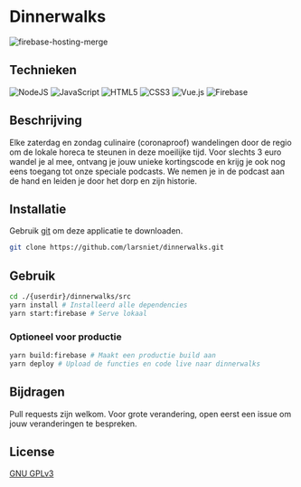 # Dinnerwalks

![firebase-hosting-merge](https://github.com/larsniet/dinnerwalks/actions/workflows/firebase-hosting-merge.yml/badge.svg) 

## Technieken
<img alt="NodeJS" src="https://img.shields.io/badge/node.js%20-%2343853D.svg?&style=for-the-badge&logo=node.js&logoColor=white"/> <img alt="JavaScript" src="https://img.shields.io/badge/javascript%20-%23323330.svg?&style=for-the-badge&logo=javascript&logoColor=%23F7DF1E"/> <img alt="HTML5" src="https://img.shields.io/badge/html5%20-%23E34F26.svg?&style=for-the-badge&logo=html5&logoColor=white"/> <img alt="CSS3" src="https://img.shields.io/badge/css3%20-%231572B6.svg?&style=for-the-badge&logo=css3&logoColor=white"/> <img alt="Vue.js" src="https://img.shields.io/badge/vuejs%20-%2335495e.svg?&style=for-the-badge&logo=vue.js&logoColor=%234FC08D"/> <img alt="Firebase" src="https://img.shields.io/badge/firebase%20-%23039BE5.svg?&style=for-the-badge&logo=firebase"/>

## Beschrijving
Elke zaterdag en zondag culinaire (coronaproof) wandelingen door de regio om de lokale horeca te steunen in deze moeilijke tijd. Voor slechts 3 euro wandel je al mee, ontvang je jouw unieke kortingscode en krijg je ook nog eens toegang tot onze speciale podcasts. We nemen je in de podcast aan de hand en leiden je door het dorp en zijn historie.

## Installatie

Gebruik [git](https://github.com/git/git) om deze applicatie te downloaden.

```bash
git clone https://github.com/larsniet/dinnerwalks.git
```

## Gebruik

```bash
cd ./{userdir}/dinnerwalks/src
yarn install # Installeerd alle dependencies
yarn start:firebase # Serve lokaal
```

### Optioneel voor productie

```bash
yarn build:firebase # Maakt een productie build aan
yarn deploy # Upload de functies en code live naar dinnerwalks
```

## Bijdragen
Pull requests zijn welkom. Voor grote verandering, open eerst een issue om jouw veranderingen te bespreken.

## License
[GNU GPLv3](https://choosealicense.com/licenses/gpl-3.0/)
